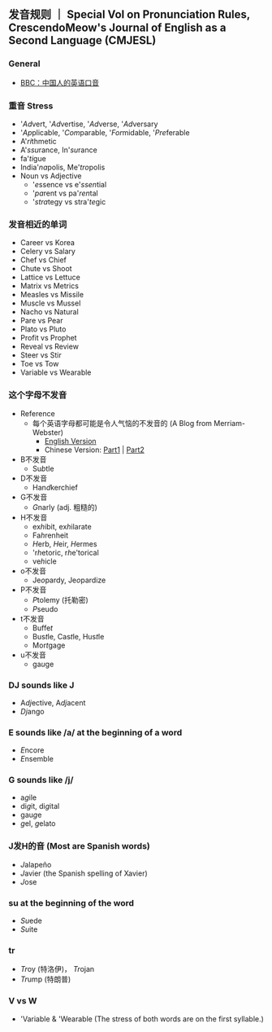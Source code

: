 ## 发音规则 ｜ Special Vol on Pronunciation Rules, CrescendoMeow's Journal of English as a Second Language (CMJESL)

### General

- [BBC：中国人的英语口音](https://www.douban.com/group/topic/13750726)

### 重音 Stress
- '*Ad*vert, '*Ad*vertise, '*Ad*verse, '*Ad*versary 
- '*Ap*plicable, '*Com*parable, '*For*midable, '*Pre*ferable
- A'*ri*thmetic
- A'*ssu*rance, In'*su*rance
- fa'*ti*gue
- India'*na*polis, Me'*tro*polis
- Noun vs Adjective
  - '*e*ssence vs e'*ssen*tial
  - '*pa*rent vs pa'*ren*tal
  - '*stra*tegy vs stra'*te*gic

### 发音相近的单词
- Career vs Korea
- Celery vs Salary
- Chef vs Chief
- Chute vs Shoot
- Lattice vs Lettuce
- Matrix vs Metrics
- Measles vs Missile
- Muscle vs Mussel
- Nacho vs Natural
- Pare vs Pear
- Plato vs Pluto
- Profit vs Prophet
- Reveal vs Review
- Steer vs Stir
- Toe vs Tow
- Variable vs Wearable

### 这个字母不发音
- Reference
  - 每个英语字母都可能是令人气恼的不发音的 (A Blog from Merriam-Webster)
    - [English Version](https://www.merriam-webster.com/grammar/mums-the-letter-when-letters-dont-say-a-thing)
    - Chinese Version: [Part1](https://wap.sciencenet.cn/blog-1557-1343033.html?mobile=1) | [Part2](https://wap.sciencenet.cn/blog-1557-1343033.html?mobile=1)
- B不发音
  - Su*b*tle
- D不发音
  - Han*d*kerchief
- G不发音
  - *G*narly (adj. 粗糙的)
- H不发音
  - ex*h*ibit, ex*h*ilarate
  - Fa*h*renheit
  - *H*erb, *H*eir, *H*ermes
  - 'r*h*etoric, r*h*e'torical
  - ve*h*icle
- o不发音
  - Je*o*pardy, Je*o*pardize
- P不发音
  - *P*tolemy (托勒密)
  - *P*seudo
- t不发音
  - Buffe*t*
  - Bus*t*le, Cas*t*le, Hus*t*le
  - Mor*t*gage 
- u不发音
  - ga*u*ge

### DJ sounds like J
- A*dj*ective, A*dj*acent
- *Dj*ango

### E sounds like /a/ at the beginning of a word
- *E*ncore
- *E*nsemble

### G sounds like /j/
- a*g*ile
- di*g*it, di*g*ital
- gau*g*e
- *g*el, *g*elato 

### J发H的音 (Most are Spanish words)
- *J*alapeño
- *J*avier (the Spanish spelling of Xavier)
- *J*ose

### su at the beginning of the word
- *Su*ede
- *Su*ite

### tr
- *Tr*oy (特洛伊)， *Tr*ojan
- *Tr*ump (特朗普)



### V vs W
- 'Variable & 'Wearable (The stress of both words are on the first syllable.)

